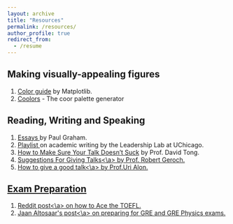 ```yaml
---
layout: archive
title: "Resources"
permalink: /resources/
author_profile: true
redirect_from:
  - /resume
---
```


## Making visually-appealing figures


1. <a href="https://matplotlib.org/stable/gallery/color/named_colors.html" target="_blank">Color guide</a> by Matplotlib.
2. <a href="https://coolors.co/" target="_blank">Coolors</a> - The coor palette generator

## Reading, Writing and Speaking
1. <a href="http://www.paulgraham.com/articles.html" target="_blank"> Essays </a> by Paul Graham.
2. <a href = "https://www.youtube.com/watch?v=vtIzMaLkCaM&list=PLT9dtLV29xu8NkipEERDB2I62tLyhTJym&index=1" target="_blank"> Playlist </a> on academic writing by the Leadership Lab at UChicago.
4. <a href = "http://www.damtp.cam.ac.uk/user/tong/talks/talk.pdf" target="_blank"> How to Make Sure Your Talk Doesn’t Suck</a> by Prof. David Tong.
5. <a href="https://ar5iv.labs.arxiv.org/html/gr-qc/9703019" target="_blank"> Suggestions For Giving Talks<\a> by Prof. Robert Geroch.
6. <a href="https://www.sciencedirect.com/science/article/pii/S1097276509007424" target="_blank"> How to give a good talk<\a> by Prof.Uri Alon.
  

## Exam Preparation

1. <a href="https://www.reddit.com/r/ToeflAdvice/comments/ybiuf5/just_got_my_toefl_scores/" target="_blank"> Reddit post<\a> on how to Ace the TOEFL.
2. <a href="https://jaan.io/how-to-ace-the-gre-and-physics-gre/" target="_blank"> Jaan Altosaar's post<\a> on preparing for GRE and GRE Physics exams.
